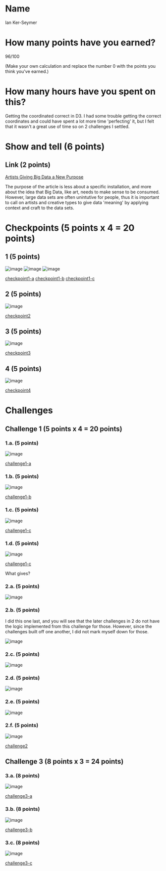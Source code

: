 # Name

Ian Ker-Seymer

# How many points have you earned?

96/100

(Make your own calculation and replace the number 0 with the points you think you've earned.)

# How many hours have you spent on this?

Getting the coordinated correct in D3. I had some trouble getting the correct coordinates
and could have spent a lot more time 'perfecting' it, but I felt that it wasn't a great
use of time so on 2 challenges I settled.

# Show and tell (6 points)

## Link (2 points)

[Artists Giving Big Data a New Purpose](http://www.dw.de/artists-give-big-data-a-new-purpose/a-17243460)

The purpose of the article is less about a specific installation, and more about
the idea that Big Data, like art, needs to make sense to be consumed. However,
large data sets are often unintutive for people, thus it is important to call on
artists and creative types to give data 'meaning' by applying context and craft
to the data sets.

# Checkpoints (5 points x 4 = 20 points)

## 1 (5 points)

![image](https://www.dropbox.com/s/ltapm9yff6k2jx0/Screenshot%202014-10-22%2015.38.56.png?dl=1)
![image](https://www.dropbox.com/s/kwqvsmctq2puyw6/Screenshot%202014-10-22%2015.39.14.png?dl=1)
![image](https://www.dropbox.com/s/bj43tbv20uwqbli/Screenshot%202014-10-22%2015.39.39.png?dl=1)

[checkpoint1-a](checkpoint1-a.html)
[checkpoint1-b](checkpoint1-b.html)
[checkpoint1-c](checkpoint1-c.html)

## 2 (5 points)

![image](https://www.dropbox.com/s/gfahoyir09wen56/Screenshot%202014-10-19%2020.50.56.png?dl=1)

[checkpoint2](checkpoint2.html)

## 3 (5 points)

![image](https://www.dropbox.com/s/v6g8o8exobjdxkg/Screenshot%202014-10-19%2021.00.22.png?dl=1)

[checkpoint3](checkpoint3.html)

## 4 (5 points)

![image](https://www.dropbox.com/s/85puqtms1zxwoec/Screenshot%202014-10-19%2021.15.28.png?dl=1)

[checkpoint4](checkpoint4.html)

# Challenges

## Challenge 1 (5 points x 4 = 20 points)

### 1.a. (5 points)

![image](https://www.dropbox.com/s/q5pn6yled765aiv/Screenshot%202014-10-19%2022.08.20.png?dl=1)

[challenge1-a](challenge1-a.html)

### 1.b. (5 points)

![image](https://www.dropbox.com/s/4yrlcuvs0jg0ayx/Screenshot%202014-10-19%2023.09.23.png?dl=1)

[challenge1-b](challenge1-b.html)

### 1.c. (5 points)

![image](https://www.dropbox.com/s/w160jazejtiurge/Screenshot%202014-10-19%2023.12.52.png?dl=1)

[challenge1-c](challenge1-c.html)

### 1.d. (5 points)

![image](https://www.dropbox.com/s/osd6bs0tzpoyhug/Screenshot%202014-10-22%2015.31.42.png?dl=1)

[challenge1-c](challenge1-c.html)

What gives?

### 2.a. (5 points)

![image](https://www.dropbox.com/s/3nqvaj80eajczj1/Screenshot%202014-10-19%2023.46.49.png?dl=1)

### 2.b. (5 points)

I did this one last, and you will see that the later challenges in 2 do not have the logic
implemented from this challenge for those. However, since the challenges built off one another,
I did not mark myself down for those.

![image](https://www.dropbox.com/s/zwpc7lo1vpf9oc3/Screenshot%202014-10-19%2023.58.39.png?dl=1)

### 2.c. (5 points)

![image](https://www.dropbox.com/s/cee1g0rcpeo9tw1/Screenshot%202014-10-20%2000.14.08.png?dl=1)

### 2.d. (5 points)

![image](https://www.dropbox.com/s/bi8xz3gj9a2v7iz/Screenshot%202014-10-20%2000.21.53.png?dl=1)

### 2.e. (5 points)

![image](https://www.dropbox.com/s/98n5dmyc1bm920v/Screenshot%202014-10-20%2000.30.27.png?dl=1)

### 2.f. (5 points)

![image](https://www.dropbox.com/s/8wr9ogwfnbq85ct/Screenshot%202014-10-20%2000.33.21.png?dl=1)

[challenge2](checkpoint2.html)

## Challenge 3 (8 points x 3 = 24 points)

### 3.a. (8 points)

![image](https://www.dropbox.com/s/pandvri86eamqfq/Screenshot%202014-10-20%2021.25.47.png?dl=1)

[challenge3-a](challenge3-a.html)

### 3.b. (8 points)

![image](https://www.dropbox.com/s/cb99egdsxtozr1g/Screenshot%202014-10-20%2001.22.48.png?dl=1)

[challenge3-b](challenge3-b.html)

### 3.c. (8 points)

![image](https://www.dropbox.com/s/o4tx3eznc64nma2/Screenshot%202014-10-20%2022.15.38.png?dl=1)

[challenge3-c](challenge3-c.html)
